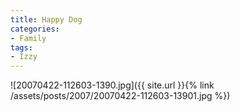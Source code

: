 ```yaml
---
title: Happy Dog
categories:
- Family
tags:
- Izzy
---
```


![20070422-112603-1390.jpg]({{ site.url }}{% link /assets/posts/2007/20070422-112603-13901.jpg %})

